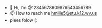 - 👋 Hi, I’m @12345678909876543456789
- 📫 How to reach me hmille5@stu.k12.wv.us
- plees folow (:
<!---
12345678909876543456789/12345678909876543456789 is a ✨ special ✨ repository because its `README.md` (this file) appears on your GitHub profile.
You can click the Preview link to take a look at your changes.
--->
